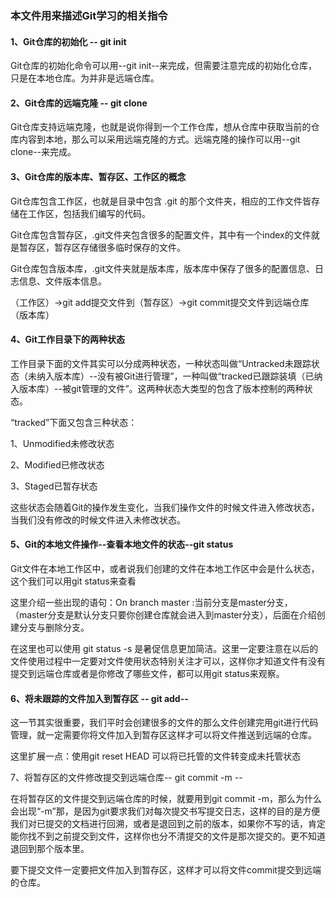 ### 本文件用来描述Git学习的相关指令

#### 1、Git仓库的初始化 -- git init

Git仓库的初始化命令可以用--git init--来完成，但需要注意完成的初始化仓库，只是在本地仓库。为并非是远端仓库。

#### 2、Git仓库的远端克隆 -- git clone

Git仓库支持远端克隆，也就是说你得到一个工作仓库，想从仓库中获取当前的仓库内容到本地，那么可以采用远端克隆的方式。远端克隆的操作可以用--git clone--来完成。

#### 3、Git仓库的版本库、暂存区、工作区的概念

Git仓库包含工作区，也就是目录中包含 .git 的那个文件夹，相应的工作文件皆存储在工作区，包括我们编写的代码。

Git仓库包含暂存区，.git文件夹包含很多的配置文件，其中有一个index的文件就是暂存区，暂存区存储很多临时保存的文件。

Git仓库包含版本库，.git文件夹就是版本库，版本库中保存了很多的配置信息、日志信息、文件版本信息。



（工作区）->git add提交文件到（暂存区）->git commit提交文件到远端仓库（版本库）

#### 4、Git工作目录下的两种状态

工作目录下面的文件其实可以分成两种状态，一种状态叫做“Untracked未跟踪状态（未纳入版本库）--没有被Git进行管理”，一种叫做“tracked已跟踪装填（已纳入版本库）--被git管理的文件”。这两种状态大类型的包含了版本控制的两种状态。

“tracked”下面又包含三种状态：

1、Unmodified未修改状态

2、Modified已修改状态

3、Staged已暂存状态

这些状态会随着Git的操作发生变化，当我们操作文件的时候文件进入修改状态，当我们没有修改的时候文件进入未修改状态。

#### 5、Git的本地文件操作--查看本地文件的状态--git status

Git文件在本地工作区中，或者说我们创建的文件在本地工作区中会是什么状态，这个我们可以用git status来查看

这里介绍一些出现的语句：On branch master :当前分支是master分支，（master分支是默认分支只要你创建仓库就会进入到master分支），后面在介绍创建分支与删除分支。

在这里也可以使用 git status -s 是暑促信息更加简洁。这里一定要注意在以后的文件使用过程中一定要对文件使用状态特别关注才可以，这样你才知道文件有没有提交到远端仓库或者是你修改了哪些文件，都可以用git status来观察。

#### 6、将未跟踪的文件加入到暂存区 -- git add--

这一节其实很重要，我们平时会创建很多的文件的那么文件创建完用git进行代码管理，就一定需要你将文件加入到暂存区这样才可以将文件推送到远端的仓库。

这里扩展一点：使用git reset HEAD <filename>可以将已托管的文件转变成未托管状态

7、将暂存区的文件修改提交到远端仓库-- git commit -m --

在将暂存区的文件提交到远端仓库的时候，就要用到git commit -m，那么为什么会出现“-m”那，是因为git要求我们对每次提交书写提交日志，这样的目的是方便我们对已提交的文档进行回溯，或者是退回到之前的版本，如果你不写的话，肯定能你找不到之前提交到文件，这样你也分不清提交的文件是那次提交的。更不知道退回到那个版本里。

要下提交文件一定要把文件加入到暂存区，这样才可以将文件commit提交到远端的仓库。

